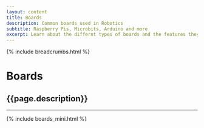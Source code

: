 ```yaml
---
layout: content
title: Boards
description: Common boards used in Robotics
subtitle: Raspberry Pis, Microbits, Arduino and more
excerpt: Learn about the differnt types of boards and the features they provide
---
```


{% include breadcrumbs.html %}

# Boards

## {{page.description}}

---

{% include boards_mini.html %}

